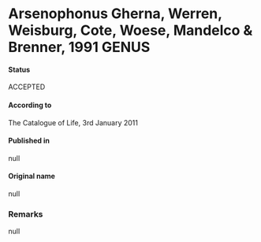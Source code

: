 # Arsenophonus Gherna, Werren, Weisburg, Cote, Woese, Mandelco & Brenner, 1991 GENUS

#### Status
ACCEPTED

#### According to
The Catalogue of Life, 3rd January 2011

#### Published in
null

#### Original name
null

### Remarks
null